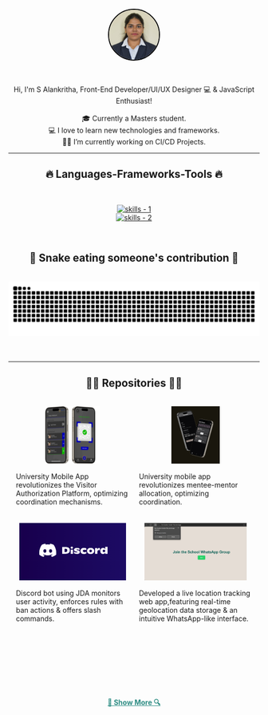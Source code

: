 <!-- profile view count -->
<p align="center">
  <img src="./myphoto.jpg" width="100" height="100" style="border-radius: 50%; border: 2px solid #000;">
</p>



<br />
<!-- about me -->
<p align="center">
  Hi, I'm S Alankritha, Front-End Developer/UI/UX Designer 💻 & JavaScript Enthusiast!
  <br />
  <br />
  🎓 Currently a Masters student.
  <br />
  💻 I love to learn new technologies and frameworks.
  <br />
  🧑‍💼 I’m currently working on CI/CD Projects.
</p>


<hr />
<!-- skills -->
<h2 align="center">🔥 Languages-Frameworks-Tools 🔥</h2>
<br />
<p align="center">
  <a href="https://skillicons.dev">
      <!-- first row -->
      <picture>
          <source media="(prefers-color-scheme: dark)" srcset="https://skillicons.dev/icons?i=nextjs%2Creact%2Cgit%2Chtml%2Ccss%2Cjavascript%2Cts%2Ctailwind%2Cfigma%2Cthreejs&theme=dark" />
<source media="(prefers-color-scheme: light), (prefers-color-scheme: no-preference)" srcset="https://skillicons.dev/icons?i=nextjs%2Creact%2Cgit%2Chtml%2Ccss%2Cjavascript%2Cts%2Ctailwind%2Cfigma%2Cthreejs&theme=light" />
          <img src="https://skillicons.dev/icons?i=nextjs%2Creact%2Cgit%2Chtml%2Ccss%2Cjavascript%2Cts%2Ctailwind%2Cfigma%2Cthreejs&theme=light" alt="skills - 1" />
        </picture>
          <br />
          <!-- second row -->
          <picture>
            <source media="(prefers-color-scheme: dark)" srcset="https://skillicons.dev/icons?i=nodejs%2Cexpress%2Cmongodb%2Cmysql%2Cpostgres%2Credux%2Cprisma%2Cfirebase%2Csupabase&theme=dark" />
            <source media="(prefers-color-scheme: light), (prefers-color-scheme: no-preference)" srcset="https://skillicons.dev/icons?i=nodejs%2Cexpress%2Cmongodb%2Cmysql%2Cpostgres%2Credux%2Cprisma%2Cfirebase%2Csupabase&theme=light" />
            <img src="https://skillicons.dev/icons?i=nodejs%2Cexpress%2Cmongodb%2Cmysql%2Cpostgres%2Credux%2Cprisma%2Cfirebase%2Csupabase&theme=light" alt="skills - 2" />
        </picture>

  </a>
</p>
<br />



<!-- snake graph -->
<div align="center">
  <h2>🐍 Snake eating someone's contribution 🐍</h2>
  <br />
  <picture>
    <source media="(prefers-color-scheme: dark)" srcset="github-contribution-grid-snake-dark.svg" />
    <source media="(prefers-color-scheme: light), (prefers-color-scheme: no-preference)" srcset="github-contribution-grid-snake.svg" />
    <img src="github-contribution-grid-snake.svg" alt="github-snake" />
  </picture>
  <br />
  <br />
  <br />
</div>

<hr />
<!-- repositories -->
<h2 align="center">👨‍💻 Repositories 👨‍💻</h2>
<br />
<!-- first row -->
<div style="display: flex; flex-wrap: wrap; justify-content: center; gap: 20px;">

  <!-- repo 1 -->
  <div style="width: 45%; display: flex; flex-direction: column; align-items: center;">
    <a href="https://github.com/AlankrithaS/CU-MyGate" title="CU MyGate">
      <picture>
        <source media="(prefers-color-scheme: dark)" srcset="https://github-readme-stats.vercel.app/api/pin/?username=AlankrithaS&repo=CU-MyGate&theme=react&border_color=2C8C83&border_radius=10" />
        <source media="(prefers-color-scheme: light), (prefers-color-scheme: no-preference)" srcset="https://github-readme-stats.vercel.app/api/pin/?username=AlankrithaS&repo=CU-MyGate&theme=graywhite&border_color=2C8C83&border_radius=10" />
        <img height="115" src="gate.png" alt="alan's repository stats - Restaurant Recommendation" />
      </picture>
    </a>
    <p>University Mobile App revolutionizes the Visitor Authorization Platform, optimizing coordination mechanisms.</p>
  </div>

  <!-- repo 2 -->
<div style="width: 45%; display: flex; flex-direction: column; align-items: center;">
  <a href="https://github.com/AlankrithaS/connect-mentee" title="Connect Mentee">
    <picture>
      <source media="(prefers-color-scheme: dark)" srcset="https://github-readme-stats.vercel.app/api/pin/?username=AlankrithaS&repo=connect-mentee&theme=react&border_color=2C8C83&border_radius=10" />
      <source media="(prefers-color-scheme: light), (prefers-color-scheme: no-preference)" srcset="https://github-readme-stats.vercel.app/api/pin/?username=AlankrithaS&repo=connect-mentee&theme=graywhite&border_color=2C8C83&border_radius=10" />
      <img height="115" src="mentee.png" alt="alan's repository stats - Modern Portfolio" />
    </picture>
  </a>
  <p>University mobile app revolutionizes mentee-mentor allocation, optimizing coordination.</p>
</div>


<!-- repo 3 -->
<div style="width: 45%; display: flex; flex-direction: column; align-items: center;">
  <a href="https://github.com/AlankrithaS/discord-bot-jda" title="Capture the Flag">
    <picture>
      <source media="(prefers-color-scheme: dark)" srcset="https://github-readme-stats.vercel.app/api/pin/?username=AlankrithaS&repo=discord-bot-jda&theme=react&border_color=2C8C83&border_radius=10" />
      <source media="(prefers-color-scheme: light), (prefers-color-scheme: no-preference)" srcset="https://github-readme-stats.vercel.app/api/pin/?username=AlankrithaS&repo=discord-bot-jda&theme=graywhite&border_color=2C8C83&border_radius=10" />
      <img height="115" src="image.png" alt="alan's repository stats - Hospital Length of Stay" />
    </picture>
  </a>
  <p>Discord bot using JDA monitors user activity, enforces rules with ban actions & offers slash commands.</p>
</div>

  <!-- repo 4 -->
  <div style="width: 45%; display: flex; flex-direction: column; align-items: center;">
    <a href="https://github.com/AlankrithaS/live_location_tracker" title="Geo Master">
      <picture>
        <source media="(prefers-color-scheme: dark)" srcset="https://github-readme-stats.vercel.app/api/pin/?username=AlankrithaS&repo=live_location_tracker&theme=react&border_color=2C8C83&border_radius=10" />
        <source media="(prefers-color-scheme: light), (prefers-color-scheme: no-preference)" srcset="https://github-readme-stats.vercel.app/api/pin/?username=AlankrithaS&repo=live_location_tracker&theme=graywhite&border_color=2C8C83&border_radius=10" />
        <img height="115" src="whatsapp.png" alt="alan's repository stats - PASSCO SC" />
      </picture>
    </a>
    <p>Developed a live location tracking web app,featuring real-time geolocation data storage & an intuitive WhatsApp-like interface.</p>
  </div>

</div>

<!-- spaces -->

<br /><br /><br /><br /><br /><br />

<!-- show more repos -->
<h4 align="center">
  <a href="https://github.com/AlankrithaS" title="Show Repositories" style="color:#2C8C83; font-weight:bold; transition: all 0.3s ease;" onmouseover="this.style.transform='scale(1.05)';" onmouseout="this.style.transform='scale(1)'">🔎 Show More 🔍</a>
</h4>